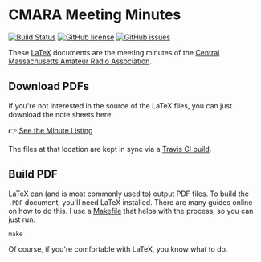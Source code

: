 # CMARA Meeting Minutes

[![Build Status](https://travis-ci.org/cmara/meeting-minutes.svg?branch=master)](https://travis-ci.org/cmara/meeting-minutes) [![GitHub license](https://img.shields.io/badge/license-MIT-blue.svg)](https://raw.githubusercontent.com/cmara/meeting-minutes/master/LICENSE) [![GitHub issues](https://img.shields.io/github/issues/cmara/meeting-minutes.svg)](https://github.com/cmara/meeting-minutes/issues)

These [LaTeX](https://en.wikipedia.org/wiki/LaTeX) documents are the meeting minutes of the [Central Massachusetts Amateur Radio Association](http://cmara.org/).

## Download PDFs

If you're not interested in the source of the LaTeX files, you can just download the note sheets here:

:point_right: [See the Minute Listing](MEETING_LISTING.md)

The files at that location are kept in sync via a [Travis CI build](https://travis-ci.org/cmara/meeting-minutes).

## Build PDF

LaTeX can (and is most commonly used to) output PDF files. To build the `.PDF` document, you'll need LaTeX installed. There are many guides online on how to do this. I use a [Makefile](https://en.wikipedia.org/wiki/Make_(software)) that helps with the process, so you can just run:

```
make
```

Of course, if you're comfortable with LaTeX, you know what to do.

